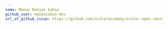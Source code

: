```yaml
---
name: Manas Ranjan Sahoo
github_user: manassahoo-dev
url_of_github_issue: https://github.com/scaleracademy/scaler-open-source-september-challenge/issues/172
---
```

